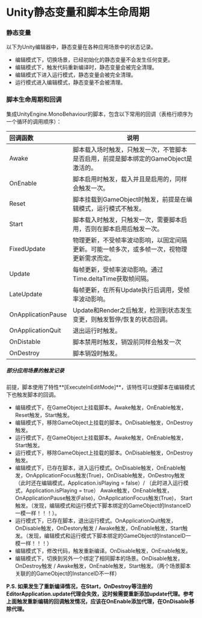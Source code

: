 # Unity静态变量和脚本生命周期

### 静态变量

以下为Unity编辑器中，静态变量在各种应用场景中的状态记录。

- 编辑模式下，切换场景，已经初始化的静态变量不会发生任何变更。
- 编辑模式下，触发代码重新编译时，静态变量会被完全清理。
- 编辑模式下进入运行模式，静态变量会被完全清理。
- 运行模式进入编辑模式，静态变量不会被清理。



### 脚本生命周期和回调

集成UnityEngine.MonoBehaviour的脚本，包含以下常用的回调（表格行顺序为一个循环的调用顺序）：

| 回调函数           | 说明                                                         |
| :----------------- | ------------------------------------------------------------ |
| Awake              | 脚本载入场时触发，只触发一次，不管脚本是否启用，前提是脚本绑定的GameObject是激活的。 |
| OnEnable           | 脚本启用时触发，载入并且是启用的，同样会触发一次。           |
| Reset              | 脚本挂载到GameObject时触发，前提是在编辑模式，运行模式不触发。 |
| Start              | 脚本载入时触发，只触发一次，需要脚本启用，否则在脚本启用后触发一次。 |
| FixedUpdate        | 物理更新，不受帧率波动影响，以固定间隔更新。可能一帧多次，或多帧一次，视物理更新需求而定。 |
| Update             | 每帧更新，受帧率波动影响。通过Time.deltaTime获取帧间隔。     |
| LateUpdate         | 每帧更新，在所有Update执行后调用，受帧率波动影响。           |
| OnApplicationPause | Update和Render之后触发，检测到状态发生变更，则触发暂停/恢复的状态回调。 |
| OnApplicationQuit  | 退出运行时触发。                                             |
| OnDistable         | 脚本禁用时触发，销毁前同样会触发一次                         |
| OnDestroy          | 脚本销毁时触发。                                             |

##### 部分应用场景的触发记录

前提，脚本使用了特性**[ExecuteInEditMode]**，该特性可以使脚本在编辑模式下也触发脚本的回调。

- 编辑模式下，在GameObject上挂载脚本。Awake触发，OnEnable触发，Reset触发，Start触发。
- 编辑模式下，移除GameObject上挂载的脚本。OnDisable触发，OnDestroy触发。
- 运行模式下，在GameObject上挂载脚本。Awake触发，OnEnable触发，Start触发。
- 运行模式下，移除GameObject上挂载的脚本。OnDisable触发，OnDestroy触发。
- 编辑模式下，已存在脚本，进入运行模式。OnDisable触发，OnEnable触发，OnApplicationFocus触发(True)，OnDisable触发，OnDestroy触发 （此时还在编辑模式，Application.isPlaying = false）/ （此时进入运行模式，Application.isPlaying = true） Awake触发，OnEnable触发，OnApplicationPause触发(False)，OnApplicationFocus触发(True)， Start触发。（发现，编辑模式和运行模式下脚本绑定的GameObject的InstanceID一模一样！！！）。
- 运行模式下，已存在脚本，退出运行模式。OnApplicationQuit触发，OnDisable触发，OnDestory触发 / Awake触发，OnEnable触发，Start触发。（发现，编辑模式和运行模式下脚本绑定的GameObject的InstanceID一模一样！！！）
- 编辑模式下，修改代码，触发重新编译。OnDisable触发，OnEnable触发。
- 编辑模式下，切换到另外一个绑定了相同脚本的场景。OnDisable触发，OnDestroy触发 / Awake触发，OnEnable触发，Start触发。（两个场景脚本关联的的GameObject的InstanceID不一样）

**P.S. 如果发生了重新编译情况，在Start，OnDestroy等注册的EditorApplication.update代理会失效，这时候需要重新添加update代理。参考上面触发重新编辑的回调触发情况，应该在OnEnable添加代理，在OnDisable移除代理。**